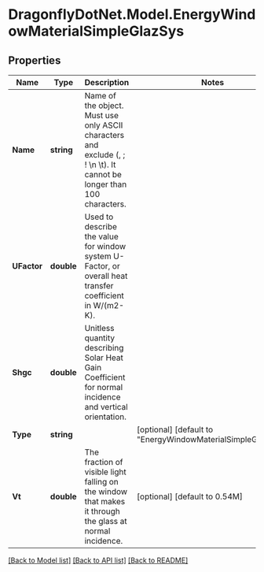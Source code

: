 
# DragonflyDotNet.Model.EnergyWindowMaterialSimpleGlazSys

## Properties

Name | Type | Description | Notes
------------ | ------------- | ------------- | -------------
**Name** | **string** | Name of the object. Must use only ASCII characters and exclude (, ; ! \\n \\t). It cannot be longer than 100 characters. | 
**UFactor** | **double** | Used to describe the value for window system U-Factor, or overall heat transfer coefficient in W/(m2-K). | 
**Shgc** | **double** | Unitless  quantity describing Solar Heat Gain Coefficient for normal incidence and vertical orientation. | 
**Type** | **string** |  | [optional] [default to "EnergyWindowMaterialSimpleGlazSys"]
**Vt** | **double** | The fraction of visible light falling on the window that makes it through the glass at normal incidence. | [optional] [default to 0.54M]

[[Back to Model list]](../README.md#documentation-for-models)
[[Back to API list]](../README.md#documentation-for-api-endpoints)
[[Back to README]](../README.md)

